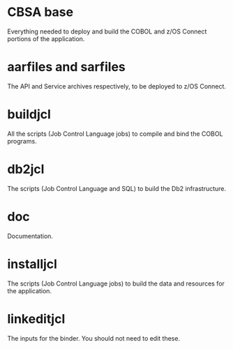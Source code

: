 # CBSA base

Everything needed to deploy and build the COBOL and z/OS Connect portions of the application.

# aarfiles and sarfiles

The API and Service archives respectively, to be deployed to z/OS Connect.

# buildjcl

All the scripts (Job Control Language jobs) to compile and bind the COBOL programs.

# db2jcl

The scripts (Job Control Language and SQL) to build the Db2 infrastructure.

# doc

Documentation.

# installjcl

The scripts (Job Control Language jobs) to build the data and resources for the application.

# linkeditjcl

The inputs for the binder. You should not need to edit these.

